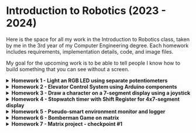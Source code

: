 # Introduction to Robotics (2023 - 2024)

Here is the space for all my work in the Introduction to Robotics class, taken by me in the 3rd year of my Computer Engineering degree. Each homework includes requirements, implementation details, code, and image files.

My goal for the upcoming work is to be able to tell people I know how to build something that you can see without a screen.

<details>
<summary><strong>Homework 1 - Light an RGB LED using separate potentiometers</strong></summary>

This homework focuses on using three potentiometers for each color channel (red, green, and blue). The values from the potentiometers are adapted to output each color's intensity on the LED. After finishing this task, I feel like I understood the basics of the field: the breadboard, Analog vs Digital, the Arduino IDE, etc.

**Components:**
- 1x RGB LED
- 3x Potentiometers
- Arduino UNO
- Breadboard
- 3x 330 Ohm resistors
- Wires

The final hardware work is captured on the picture below and on [this video link](https://youtu.be/odYh3JC_jyA?si=RXHRvevwee9fD3rG), and the code can be found on the repository.

![image](https://github.com/stefanbrb10/introductiontorobotics/assets/35970743/0af54fdd-1940-4970-a4af-ea1c8e126ec9)
</details>

<details>
<summary><strong>Homework 2 - Elevator Control System using Arduino components</strong></summary>

This assignment is an elevator simulator that uses LEDs as signals for the current floor. Each floor has a button to call the elevator. My code has the system's logic implemented, so it functions like a real-life elevator. After completing this task, I feel more confident in my ability to organize my code and translate my thoughts into real-world functionality through programming.

**Components:**
- 4x LEDs (different colors)
- 3x Buttons
- 1x Buzzer
- 4x 330 Ohm resistors & 1x 1kOhm resistor
- Wires

The final hardware work is captured on the picture below and on [this video link](https://youtube.com/shorts/i1zYdx4s9Cg?feature=share), and the code can be found on the repository.

![image](https://github.com/stefanbrb10/introductiontorobotics/assets/35970743/888d47f4-f7b1-465b-a961-61a462445321)
</details>

<details>
<summary><strong>Homework 3 - Draw a character on a 7-segment display using a joystick</strong></summary>

Using a joystick's position, we can draw on a 7-segment display. A long press will reset the display, and a short press will toggle the current segment's position (indicated by blinking). After completing this task, I understood the common anode vs cathode logic, how to use ISR (Interrupt Service Routine), and by each week, my code gets cleaner.

**Components:**
- 1x 7-segment display
- 1x Joystick
- 8x 330 Ohm resistors
- Wires, Arduino UNO

The final hardware work is captured on the picture below and on [this video link](https://www.youtube.com/watch?v=Km1vf0I4Pb0), and the code can be found on the repository as [homework_3.ino](https://github.com/stefanbrb10/introductiontorobotics/blob/main/homework_3.ino).

![image](https://github.com/stefanbrb10/introductiontorobotics/assets/35970743/13bf82e2-d57e-4298-a8d6-e794f54ce552)
</details>

<details>
<summary><strong>Homework 4 - Stopwatch timer with Shift Register for 4x7-segment display</strong></summary>

This task uses a 4x7-segment digit display for a stopwatch timer, similar to the default iPhone app, but limited to the capabilities of the 4x7-segment display. There are 3 buttons (start/pause, reset, save/cycle lap). I feel the purpose of this task has been accomplished. I learned about the precision of interrupts, how a shift register works (clock, latch, data), and my code commenting gets more complete.

**Components:**
- 1x 4-7segment display
- 1x Shift register 74HC595
- 330 Ohm resistors
- Wires, Arduino Uno

The final hardware work is captured on the picture below and on [this video link](https://youtube.com/shorts/aBiMd_EpWYw?feature=share), and on the code in the repository as [homework_4.ino](https://github.com/stefanbrb10/introductiontorobotics/blob/main/homework_4.ino).

![image](https://github.com/stefanbrb10/introductiontorobotics/assets/35970743/9fd29df9-7123-4fe7-be7e-319e23dd095a)
</details>

<details>
<summary><strong>Homework 5 - Pseudo-smart environment monitor and logger </strong></summary>

This Arduino UNO project combines an ultrasonic sensor and a light sensor, with user interaction through the serial monitor. A menu-driven interface allows users to configure sensor settings, reset data logs, check system status, and control an RGB LED for alerts. The use of EEPROM enables data persistence, and the system logs sensor data at specified intervals. The project offers practical experience in sensor integration, menu systems, EEPROM usage, user input handling, RGB LED control, and timing in embedded systems.

**Components:**
- 1x LDR sensor
- 1x Ultrasonic sensor
- 1k and 330 Ohm resistors
- 1x RGB LED
- Wires, Arduino UNO

The final hardware work is captured on the picture below and on [this video link](https://youtu.be/zV3ibLjZzx8), and the code can be found on the repository as [homework_5.ino](https://github.com/stefanbrb10/introductiontorobotics/blob/main/homework_5.ino).

![image](https://github.com/stefanbrb10/introductiontorobotics/assets/35970743/7ece5583-0ac0-4c2b-8f7d-92d04be0f223)

</details>


<details>
<summary><strong>Homework 6 - Bomberman Game on matrix </strong></summary>

This project has a bomberman style logic. The player moves on a map with randomly generated walls. Winning consists of demolishing all the walls using a bomb. Losing consists of being in the dangerous area while the bomb is exploding. 

**Components:**
- 1x 8x8 matrix
- 1x MAX7219
- resistors and capacitors
- 1x joystick
- Wires, Arduino UNO

The final hardware work is captured on the picture below and on [this video link](https://youtube.com/shorts/MaLJcmhFMBo?feature=share), and the code can be found on the repository as [homework_6.ino](https://github.com/stefanbrb10/introductiontorobotics/blob/main/homework_6.ino).

![image](https://github.com/stefanbrb10/introductiontorobotics/assets/35970743/cbf32460-1a92-47ba-abe6-525248509c52)


</details>


<details>
<summary><strong>Homework 7 - Matrix project - checkpoint #1 </strong></summary>

After homework 6, I added an LCD screen for menu options and dynamic details (level, time and will implement more), stored values in EEPROM. Next, i will implement lifes, enemies, leaderboard and more.

**Components:**
- 1x 8x8 matrix
- 1x MAX7219
- 1x LCD screen
- 1x potentiometer
- resistors and capacitors
- 1x joystick
- Wires, Arduino UNO

The final hardware work is captured on the picture below and on [this video link](https://youtube.com/shorts/hcB1159GItA), and the code can be found on the repository as [matrixGame.ino](https://github.com/stefanbrb10/introductiontorobotics/blob/main/matrixGame.ino).

![image](https://github.com/stefanbrb10/introductiontorobotics/assets/35970743/dad5e062-993b-4e17-9c58-45773a2f9a62)



</details>
